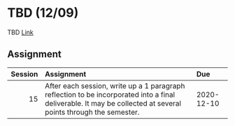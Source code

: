TBD (12/09)
============================

TBD [Link](../../sessions/session15)

## Assignment

|   Session | Assignment                                                                                                                                                     | Due        |
|----------:|:---------------------------------------------------------------------------------------------------------------------------------------------------------------|:-----------|
|        15 | After each session, write up a 1 paragraph reflection to be incorporated into a final deliverable. It may be collected at several points through the semester. | 2020-12-10 |


